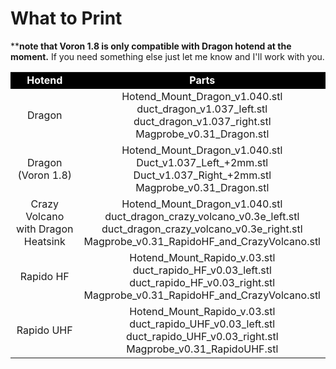 
What to Print 
============
****note that Voron 1.8 is only compatible with Dragon hotend at the moment.**  If you need something else just let me know and I'll work with you.

<table width=100%> 
<TR>
<TD align="center" width=50% bgcolor="black"><font color="white"><B>Hotend</TD>
<TD align="center" width=50% bgcolor="black"><B><font color="white">Parts</TD>
</TR>
<TR>
<TD align="center" width=50%>Dragon</TD>
<TD align="center" width=50%>Hotend_Mount_Dragon_v1.040.stl
<BR>duct_dragon_v1.037_left.stl
<BR>duct_dragon_v1.037_right.stl
<BR>Magprobe_v0.31_Dragon.stl
</TD>
</TR><TR>
<TD align="center" width=50%>Dragon<BR>(Voron 1.8)</TD>
<TD align="center" width=50%>Hotend_Mount_Dragon_v1.040.stl
<BR>Duct_v1.037_Left_+2mm.stl
<BR>Duct_v1.037_Right_+2mm.stl
<BR>Magprobe_v0.31_Dragon.stl
</TD>
</TR>
<TR>
<TD align="center" width=50%>Crazy Volcano with Dragon Heatsink</TD>
<TD align="center" width=50%>
Hotend_Mount_Dragon_v1.040.stl
<BR>duct_dragon_crazy_volcano_v0.3e_left.stl
<BR>duct_dragon_crazy_volcano_v0.3e_right.stl
<BR>Magprobe_v0.31_RapidoHF_and_CrazyVolcano.stl
</TD>
</TR>
<TR>
<TD align="center" width=50%>Rapido HF</TD>
<TD align="center" width=50%>
Hotend_Mount_Rapido_v.03.stl
<BR>duct_rapido_HF_v0.03_left.stl
<BR>duct_rapido_HF_v0.03_right.stl
<BR>Magprobe_v0.31_RapidoHF_and_CrazyVolcano.stl
</TD>
</TR>
<TR>
<TD align="center" width=50%>Rapido UHF</TD>
<TD align="center" width=50%>
Hotend_Mount_Rapido_v.03.stl
<BR>duct_rapido_UHF_v0.03_left.stl
<BR>duct_rapido_UHF_v0.03_right.stl
<BR>Magprobe_v0.31_RapidoUHF.stl
</TD>
</TR>
</Table>
